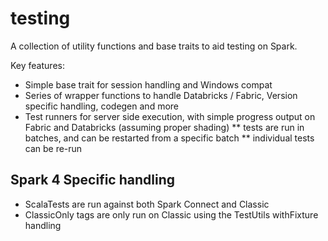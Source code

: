 # testing

A collection of utility functions and base traits to aid testing on Spark.

Key features:

* Simple base trait for session handling and Windows compat
* Series of wrapper functions to handle Databricks / Fabric, Version specific handling, codegen and more
* Test runners for server side execution, with simple progress output on Fabric and Databricks (assuming proper shading)
** tests are run in batches, and can be restarted from a specific batch
** individual tests can be re-run

## Spark 4 Specific handling

* ScalaTests are run against both Spark Connect and Classic
* ClassicOnly tags are only run on Classic using the TestUtils withFixture handling
